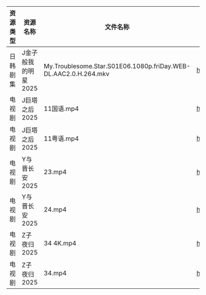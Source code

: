 | 资源类型 | 资源名称         | 文件名称                                                            | 分享链接                                 | 更新时间                |
| ---- | ------------ | --------------------------------------------------------------- | ------------------------------------ | ------------------- |
| 日韩剧集 | J金子般我的明星2025 | My.Troublesome.Star.S01E06.1080p.friDay.WEB-DL.AAC2.0.H.264.mkv | https://pan.quark.cn/s/10be8bbe13e5  | 2025-09-03 01:18:21 |
| 电视剧  | J巨塔之后2025    | 11国语.mp4                                                        | https://www.alipan.com/s/eMFs2RDCMss | 2025-09-03 00:00:02 |
| 电视剧  | J巨塔之后2025    | 11粤语.mp4                                                        | https://www.alipan.com/s/eMFs2RDCMss | 2025-09-03 00:00:01 |
| 电视剧  | Y与晋长安2025    | 23.mp4                                                          | https://www.alipan.com/s/aMEzRwvUo21 | 2025-09-03 05:56:36 |
| 电视剧  | Y与晋长安2025    | 24.mp4                                                          | https://www.alipan.com/s/aMEzRwvUo21 | 2025-09-03 05:56:36 |
| 电视剧  | Z子夜归2025     | 34 4K.mp4                                                       | https://www.alipan.com/s/eenSecWfvhF | 2025-09-03 00:01:09 |
| 电视剧  | Z子夜归2025     | 34.mp4                                                          | https://www.alipan.com/s/eenSecWfvhF | 2025-09-03 00:01:08 |
